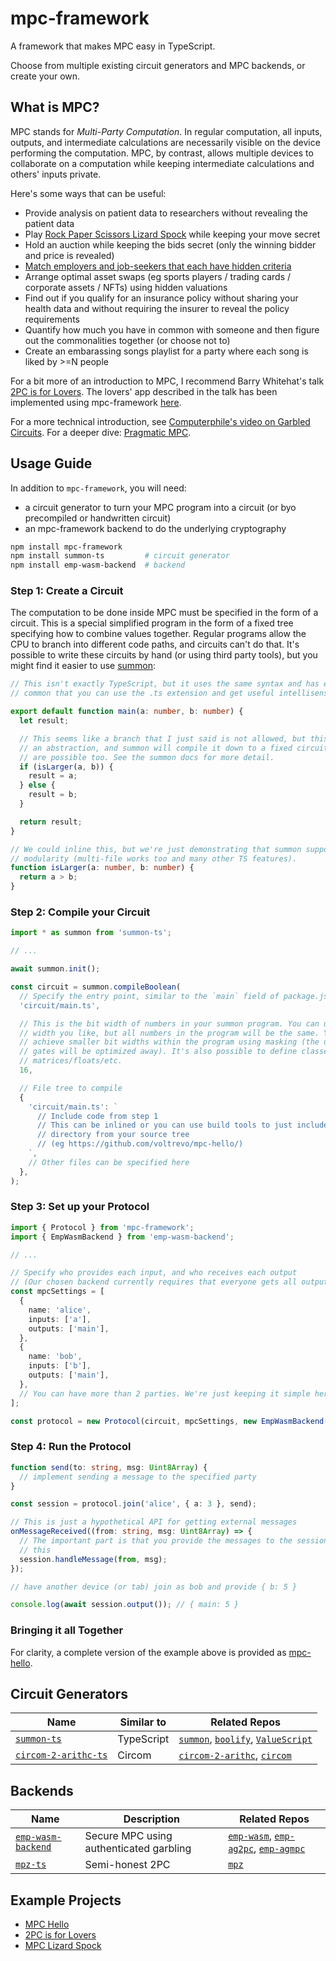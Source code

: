 # mpc-framework

A framework that makes MPC easy in TypeScript.

Choose from multiple existing circuit generators and MPC backends, or create
your own.

## What is MPC?

MPC stands for _Multi-Party Computation_. In regular computation, all inputs,
outputs, and intermediate calculations are necessarily visible on the device
performing the computation. MPC, by contrast, allows multiple devices to
collaborate on a computation while keeping intermediate calculations and others'
inputs private.

Here's some ways that can be useful:

- Provide analysis on patient data to researchers without revealing the patient data
- Play [Rock Paper Scissors Lizard Spock](https://voltrevo.github.io/mpc-lizard-spock/) while keeping your move secret
- Hold an auction while keeping the bids secret (only the winning bidder and price is revealed)
- [Match employers and job-seekers that each have hidden criteria](https://github.com/cursive-team/pz-hiring)
- Arrange optimal asset swaps (eg sports players / trading cards / corporate assets / NFTs) using hidden valuations
- Find out if you qualify for an insurance policy without sharing your health data and without requiring the insurer to reveal the policy requirements
- Quantify how much you have in common with someone and then figure out the commonalities together (or choose not to)
- Create an embarassing songs playlist for a party where each song is liked by >=N people

For a bit more of an introduction to MPC, I recommend Barry Whitehat's talk
[2PC is for Lovers](https://www.youtube.com/watch?v=PzcDqegGoKI). The
lovers' app described in the talk has been implemented using mpc-framework
[here](https://voltrevo.github.io/2pc-is-for-lovers/).

For a more technical introduction, see [Computerphile's video on Garbled Circuits](https://www.youtube.com/watch?v=FMZ-HARN0gI). For a deeper dive: [Pragmatic MPC](https://securecomputation.org/).

## Usage Guide

In addition to `mpc-framework`, you will need:

- a circuit generator to turn your MPC program into a circuit (or byo precompiled or handwritten circuit)
- an mpc-framework backend to do the underlying cryptography

```sh
npm install mpc-framework
npm install summon-ts         # circuit generator
npm install emp-wasm-backend  # backend
```

### Step 1: Create a Circuit

The computation to be done inside MPC must be specified in the form of a
circuit. This is a special simplified program in the form of a fixed tree
specifying how to combine values together. Regular programs allow the CPU to
branch into different code paths, and circuits can't do that. It's possible to
write these circuits by hand (or using third party tools), but you might find it
easier to use [summon](https://github.com/voltrevo/summon/):

```ts
// This isn't exactly TypeScript, but it uses the same syntax and has enough in
// common that you can use the .ts extension and get useful intellisense

export default function main(a: number, b: number) {
  let result;

  // This seems like a branch that I just said is not allowed, but this is just
  // an abstraction, and summon will compile it down to a fixed circuit. Loops
  // are possible too. See the summon docs for more detail.
  if (isLarger(a, b)) {
    result = a;
  } else {
    result = b;
  }

  return result;
}

// We could inline this, but we're just demonstrating that summon supports
// modularity (multi-file works too and many other TS features).
function isLarger(a: number, b: number) {
  return a > b;
}
```

### Step 2: Compile your Circuit

```ts
import * as summon from 'summon-ts';

// ...

await summon.init();

const circuit = summon.compileBoolean(
  // Specify the entry point, similar to the `main` field of package.json
  'circuit/main.ts',

  // This is the bit width of numbers in your summon program. You can use any
  // width you like, but all numbers in the program will be the same. You can
  // achieve smaller bit widths within the program using masking (the unused
  // gates will be optimized away). It's also possible to define classes for
  // matrices/floats/etc.
  16,

  // File tree to compile
  {
    'circuit/main.ts': `
      // Include code from step 1
      // This can be inlined or you can use build tools to just include a
      // directory from your source tree
      // (eg https://github.com/voltrevo/mpc-hello/)
    `,
    // Other files can be specified here
  },
);
```

### Step 3: Set up your Protocol

```ts
import { Protocol } from 'mpc-framework';
import { EmpWasmBackend } from 'emp-wasm-backend';

// ...

// Specify who provides each input, and who receives each output
// (Our chosen backend currently requires that everyone gets all outputs)
const mpcSettings = [
  {
    name: 'alice',
    inputs: ['a'],
    outputs: ['main'],
  },
  {
    name: 'bob',
    inputs: ['b'],
    outputs: ['main'],
  },
  // You can have more than 2 parties. We're just keeping it simple here.
];

const protocol = new Protocol(circuit, mpcSettings, new EmpWasmBackend());
```

### Step 4: Run the Protocol

```ts
function send(to: string, msg: Uint8Array) {
  // implement sending a message to the specified party
}

const session = protocol.join('alice', { a: 3 }, send);

// This is just a hypothetical API for getting external messages
onMessageReceived((from: string, msg: Uint8Array) => {
  // The important part is that you provide the messages to the session like
  // this
  session.handleMessage(from, msg);
});

// have another device (or tab) join as bob and provide { b: 5 }

console.log(await session.output()); // { main: 5 }
```

### Bringing it all Together

For clarity, a complete version of the example above is provided as
[mpc-hello](https://voltrevo.github.io/mpc-hello/).

## **Circuit Generators**

| Name                                                                    | Similar to | Related Repos                                                                                                                                                 |
| ----------------------------------------------------------------------- | ---------- | ------------------------------------------------------------------------------------------------------------------------------------------------------------- |
| [`summon-ts`](https://github.com/voltrevo/summon-ts/)                   | TypeScript | [`summon`](https://github.com/voltrevo/summon/), [`boolify`](https://github.com/voltrevo/boolify/), [`ValueScript`](https://github.com/voltrevo/ValueScript/) |
| [`circom-2-arithc-ts`](https://github.com/voltrevo/circom-2-arithc-ts/) | Circom     | [`circom-2-arithc`](https://github.com/namnc/circom-2-arithc/), [`circom`](https://github.com/iden3/circom/)                                                  |

## **Backends**

| Name                                                                | Description                             | Related Repos                                                                                                                                                          |
| ------------------------------------------------------------------- | --------------------------------------- | ---------------------------------------------------------------------------------------------------------------------------------------------------------------------- |
| [`emp-wasm-backend`](https://github.com/voltrevo/emp-wasm-backend/) | Secure MPC using authenticated garbling | [`emp-wasm`](https://github.com/voltrevo/emp-wasm), [`emp-ag2pc`](https://github.com/emp-toolkit/emp-ag2pc/), [`emp-agmpc`](https://github.com/emp-toolkit/emp-agmpc/) |
| [`mpz-ts`](https://github.com/voltrevo/mpz-ts)                      | Semi-honest 2PC                         | [`mpz`](https://github.com/privacy-scaling-explorations/mpz)                                                                                                           |

## Example Projects

- [MPC Hello](https://voltrevo.github.io/mpc-hello/)
- [2PC is for Lovers](https://voltrevo.github.io/2pc-is-for-lovers/)
- [MPC Lizard Spock](https://voltrevo.github.io/mpc-lizard-spock/)
